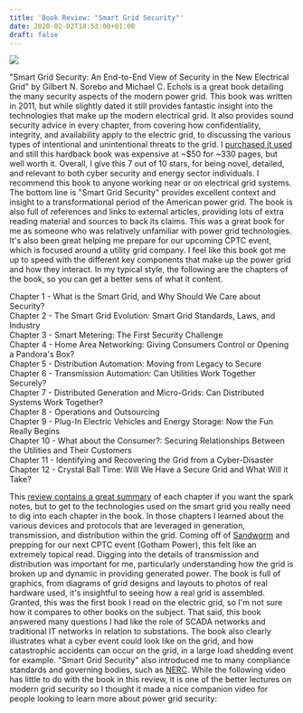 ```yaml
---
title: 'Book Review: "Smart Grid Security"'
date: 2020-02-02T18:53:00+01:00
draft: false
---
```


[![](https://1.bp.blogspot.com/-07UkN2hYKQQ/XjRp4Lfdx6I/AAAAAAAALQg/aYzCVzyalg0ENqxMKMOczJ-9qEO3WdR9wCLcBGAsYHQ/s640/smart_grid_security.jpg)](https://1.bp.blogspot.com/-07UkN2hYKQQ/XjRp4Lfdx6I/AAAAAAAALQg/aYzCVzyalg0ENqxMKMOczJ-9qEO3WdR9wCLcBGAsYHQ/s1600/smart_grid_security.jpg)

"Smart Grid Security: An End-to-End View of Security in the New Electrical Grid" by Gilbert N. Sorebo and Michael C. Echols is a great book detailing the many security aspects of the modern power grid. This book was written in 2011, but while slightly dated it still provides fantastic insight into the technologies that make up the modern electrical grid. It also provides sound security advice in every chapter, from covering how confidentiality, integrity, and availability apply to the electric grid, to discussing the various types of intentional and unintentional threats to the grid. I [purchased it used](https://www.amazon.com/Smart-Grid-Security-End-End/dp/1439855870) and still this hardback book was expensive at ~$50 for ~330 pages, but well worth it. Overall, I give this 7 out of 10 stars, for being novel, detailed, and relevant to both cyber security and energy sector individuals. I recommend this book to anyone working near or on electrical grid systems. The bottom line is "Smart Grid Security" provides excellent context and insight to a transformational period of the American power grid. The book is also full of references and links to external articles, providing lots of extra reading material and sources to back its claims. This was a great book for me as someone who was relatively unfamiliar with power grid technologies. It's also been great helping me prepare for our upcoming CPTC event, which is focused around a utility grid company. I feel like this book got me up to speed with the different key components that make up the power grid and how they interact. In my typical style, the following are the chapters of the book, so you can get a better sens of what it content.  
  
Chapter 1 - What is the Smart Grid, and Why Should We Care about Security?  
Chapter 2 - The Smart Grid Evolution: Smart Grid Standards, Laws, and Industry  
Chapter 3 - Smart Metering: The First Security Challenge  
Chapter 4 - Home Area Networking: Giving Consumers Control or Opening a Pandora's Box?  
Chapter 5 - Distribution Automation: Moving from Legacy to Secure  
Chapter 6 - Transmission Automation: Can Utilities Work Together Securely?  
Chapter 7 - Distributed Generation and Micro-Grids: Can Distributed Systems Work Together?  
Chapter 8 - Operations and Outsourcing  
Chapter 9 - Plug-In Electric Vehicles and Energy Storage: Now the Fun Really Begins  
Chapter 10 - What about the Consumer?: Securing Relationships Between the Utilities and Their Customers  
Chapter 11 - Identifying and Recovering the Grid from a Cyber-Disaster  
Chapter 12 - Crystal Ball Time: Will We Have a Secure Grid and What Will it Take?  
  
This [review contains a great summary](https://www.taylorfrancis.com/books/9780429248528) of each chapter if you want the spark notes, but to get to the technologies used on the smart grid you really need to dig into each chapter in the book. In those chapters I learned about the various devices and protocols that are leveraged in generation, transmission, and distribution within the grid. Coming off of [Sandworm](https://lockboxx.blogspot.com/2019/11/book-review-sandworm.html) and prepping for our next CPTC event (Gotham Power), this felt like an extremely topical read. Digging into the details of transmission and distribution was important for me, particularly understanding how the grid is broken up and dynamic in providing generated power. The book is full of graphics, from diagrams of grid designs and layouts to photos of real hardware used, it's insightful to seeing how a real grid is assembled. Granted, this was the first book I read on the electric grid, so I'm not sure how it compares to other books on the subject. That said, this book answered many questions I had like the role of SCADA networks and traditional IT networks in relation to substations. The book also clearly illustrates what a cyber event could look like on the grid, and how catastrophic accidents can occur on the grid, in a large load shedding event for example. "Smart Grid Security" also introduced me to many compliance standards and governing bodies, such as [NERC](https://en.wikipedia.org/wiki/North_American_Electric_Reliability_Corporation). While the following video has little to do with the book in this review, it is one of the better lectures on modern grid security so I thought it made a nice companion video for people looking to learn more about power grid security: